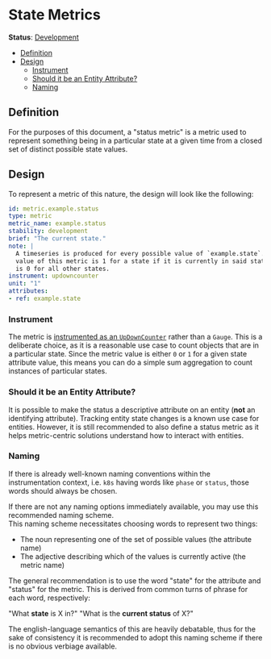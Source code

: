 <!--- Hugo front matter used to generate the website version of this page:
linkTitle: Status Metrics
--->

# State Metrics

**Status**: [Development][DocumentStatus]

<!-- toc -->

- [Definition](#definition)
- [Design](#design)
  - [Instrument](#instrument)
  - [Should it be an Entity Attribute?](#should-it-be-an-entity-attribute)
  - [Naming](#naming)

<!-- tocstop -->

## Definition

For the purposes of this document, a "status metric" is a metric used to
represent something being in a particular state at a given time from a closed
set of distinct possible state values.

## Design

To represent a metric of this nature, the design will look like the following:

```yaml
id: metric.example.status
type: metric
metric_name: example.status
stability: development
brief: "The current state."
note: |
  A timeseries is produced for every possible value of `example.state`. The
  value of this metric is 1 for a state if it is currently in said state, and
  is 0 for all other states.
instrument: updowncounter
unit: "1"
attributes:
- ref: example.state
```

### Instrument

The metric is
[instrumented as an `UpDownCounter`](https://github.com/open-telemetry/semantic-conventions/blob/main/docs/general/metrics.md#consistent-updowncounter-timeseries)
rather than a `Gauge`. This is a deliberate choice, as it is a reasonable use
case to count objects that are in a particular state. Since the metric value is
either `0` or `1` for a given state attribute value, this means you can do a
simple sum aggregation to count instances of particular states.

### Should it be an Entity Attribute?

It is possible to make the status a descriptive attribute on an entity (**not**
an identifying attribute). Tracking entity state changes is a known use case
for entities. However, it is still recommended to also define a status metric
as it helps metric-centric solutions understand how to interact with entities.

### Naming

If there is already well-known naming conventions within the instrumentation
context, i.e. `k8s` having words like `phase` or `status`, those words should
always be chosen.

If there are not any naming options immediately available, you may use this
recommended naming scheme.  
This naming scheme necessitates choosing words to represent two things:

* The noun representing one of the set of possible values (the attribute name)
* The adjective describing which of the values is currently active (the metric
  name)

The general recommendation is to use the word "state" for the attribute and
"status" for the metric. This is derived from common turns of phrase for each
word, respectively:

"What **state** is X in?"
"What is the **current status** of X?"

The english-language semantics of this are heavily debatable, thus for the sake
of consistency it is recommended to adopt this naming scheme if there is no
obvious verbiage available.

[DocumentStatus]: https://opentelemetry.io/docs/specs/otel/document-status
